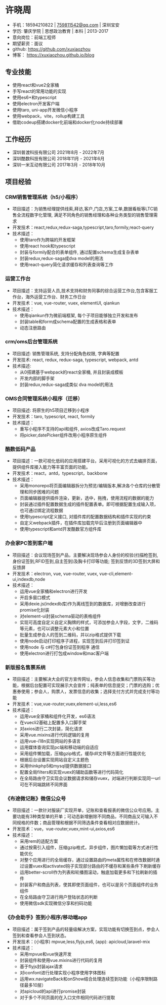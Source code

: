 # 许晓周

- 手机：18594210822 | 759811542@qq.com | 深圳宝安
- 学历: 肇庆学院 | 思想政治教育 | 本科 | 2013-2017
- 意向岗位：前端工程师
- 期望薪资：面议
- github: https://github.com/xuxiaozhou
- 博客： https://xuxiaozhou.github.io/blog

## 专业技能

- 使用react和vue2全家桶
- 手写react的常用功能的实现
- 使用es6+和typescript
- 使用electron开发客户端
- 使用taro, uni-app开发微信小程序
- 使用webpack，vite，rollup构建工具
- 借助codeup搭建docker化前端和docker化node持续部署

## 工作经历

- 深圳普渡科技有限公司 2021年8月 - 2022年7月
- 深圳酷数科技有限公司 2018年11月 - 2021年6月
- 深圳一米互动有限公司 2017年3月 - 2018年10月

## 项目经验

### CRM销售管理系统（h5/小程序）
- 项目描述：为销售经理提供线索,拜访,客户,门店,方案,工单,数据看板等LTC销售全流程数字化管理, 满足不同角色的销售经理和各种业务类型的销售管理需求
- 开发技术：react,redux,redux-saga,typescript,taro,formily,react-query
- 技术描述：
  - 使用taro作为跨端的开发框架
  - 使用react hook和typescript
  - 封装与formily配合的表单组件, 通过配置schema生成复杂表单
  - 封装redux,redux-saga成dva model的用法
  - 使用react-query简化请求缓存和列表查询等工作

### 运营工作台
- 项目描述：支持运营人员,技术支持和财务同事的综合运营工作台,包含客服工作台，海外运营工作台、财务工作日台
- 开发技术：vue, vue-router, vuex, elementUI, qiankun
- 技术描述：
  - 使用qiankun作为微前端框架, 每个子项目能够独立开发和发布
  - 封装table和form成schema配置的生成表格和表单
  - 动态注册路由

### crm/oms后台管理系统
- 项目描述: 销售管理系统, 支持分配角色权限, 字典等配置
- 开发技术: react, redux, redux-saga, typescript, webpack, antd 
- 技术描述:
  - 从0搭建基于webpack的react全家桶, 并且封装成模板
  - 开发内部的脚手架
  - 封装redux,redux-saga成类似 dva model的用法

### OMS合同管理系统小程序（迁移）
- 项目描述: 将原生的h5项目迁移到小程序
- 开发技术：taro, typescript, react, formily
- 技术描述：
  - 重写小程序不支持的api和组件, axios改成Taro.request
  - 将picker,datePicker组件改用小程序原生组件

### 酷数低码产品

- 项目描述：一款可视化低码的应用搭建平台。采用可视化的方式去编排页面，提供组件库接入能力等丰富页面的功能。
- 开发技术：react，antd，typescript，backbone
- 技术描述：
  - 采用monorepo将页面编辑器拆分为预览/编辑版本,解决各个仓库的分散管理和同步困难的问题
  - 页面编辑器提供插件渲染，更新，选中，拖拽，使用流程的数据的能力
  - 封装通过插件配置数据生成的插件配置表单。即可根据配置生成输入项，也可通过绑定流程数据
  - 使用typescript定义接口, 对插件库的配置数据结构和插件实现的约束
  - 自定义webpack插件，在插件库加载完毕后注册到页面编辑器中
  - 使用typescript和antd开发酷数官方组件库

### 办会家PC签到客户端

- 项目描述：会议现场签到产品，主要解决现场参会人身份的校验(扫描枪签到,身份证签到,RFID签到,自主签到)及胸卡打印等功能; 签到反馈的3D签到大屏和反馈屏
- 开发技术：electron, vue, vue-router, vuex, vue-cli,element-ui,indexdb,node
- 技术描述：
  - 运用vue全家桶和electron进行开发
  - 开启多窗口模式
  - 采用dexie.js(indexdb库)作为离线签到的数据库，对增删改查进行promise化封装
  - 对element-ui封装schema驱动的表格组件
  - 实现可高度自定义自定义胸牌的样式，可添加参会人字段，文字，二维码等元素，也可以调整元素大小和位置
  - 批量生成参会人的签到二维码，并以zip格式提供下载
  - 使用node启动打印程序子进程，实现签到后并打印签到证
  - 使用node 与 c#打包身份证签到程序 通信
  - 使用electron进行打包成window和mac客户端

### 新版报名售票系统

- 项目描述：主要解决大会的官方宣传网址，参会人信息收集和门票购买等功能，根据后台配置可实现展示大会宣传；纯表单的信息提交；门票的选购；优惠券使用；参会人，购票人，发票信息的收集；选择支付方式并完成支付等功能
- 开发技术：vue,vue-router,vuex,element-ui,less,es6
- 技术描述：
  - 运用vue全家桶和组件化开发，es6语法
  - 在vuecli2基础上配置多入口脚手架
  - 对axios进行二次封装，简化请求
  - 采用vue.mixins进行代码逻辑的复用
  - 运用vue-i18n实现网站的多语言
  - 运用媒体查询实现pc端和移动端的自适应
  - 采用组件懒加载，压缩gzip格式，缓存dll文件等方面进行性能优化
  - 根据后台设置实现网站自定义主题色
  - 采用thinkphp5和mysql提供数据接口
  - 配置全局filters和实现vuex的辅助函数等进行代码简化
  - 在全局路由守卫实现会议数据请求和储存vuex，对端进行判断实现同一url可在不同端跳转不同界面

### 《布途微记账》微信公众号

- 项目描述：一款针对服装厂实现开单，记账和查看报表的微信公众号应用。主要功能有3种类型单的开单；可动态新增删除不同商品，不同商品又可输入不同规格的件数；商品管理和根据不同筛选条件查看相对应数据统计。
- 开发技术：vue，vue-router,vuex,mint-ui,axios,es6
- 技术描述：
  - 采用rem的适配方案
  - 通过按需引入组件，压缩gzip格式，异步组件，图片懒加载等方式进行性能优化
  - 对整个应用进行的全局缓存，通过设置路由的meta属性和在修改数据时通过设置vuex和activated钩子实现部分路由的不缓存和某些条件下刷新缓存
  - 运用better-scroll作为列表和轮播图滚动，触底加载更多和下拉刷新的插件
  - 封装客户和商品列表，使其即使页面组件，也可以是另个页面组件的业务组件
  - 在全局路由守卫进行用户登陆状态的判断
  - 使用微信sdk实现微信分享和扫码功能

### 《办会助手》签到小程序/移动端app

- 项目描述：属于签到产品的轻量级解决方案，实现功能有切换签到点，参会人签到和查看参会人签到状态。
- 开发技术：(小程序) mpvue,less,flyjs,es6, (app): apicloud,laravel-mix
- 技术描述：
  - 采用mpvue和vue快速开发
  - 封装组件和使用vue.mixins进行代码的复用
  - 基于flyjs封装ajax请求
  - 对iconfont进行处理实现小程序使用字体图标
  - 运用wx.navigateBack和onShow结合处理连续签到功能（小程序限制路径最多10层）
  - 对apicloud的api进行promise封装
  - 对于多个不同页面的在入口文件相同代码进行提取

